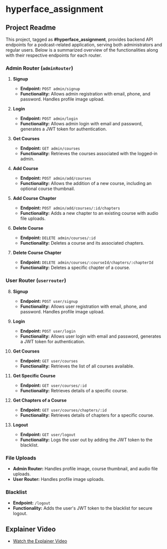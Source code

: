 # hyperface_assignment

## Project Readme

This project, tagged as **#hyperface_assignment**, provides backend API endpoints for a podcast-related application, serving both administrators and regular users. Below is a summarized overview of the functionalities along with their respective endpoints for each router.

### Admin Router (`adminRouter`)

1. **Signup**

   - **Endpoint:** `POST admin/signup`
   - **Functionality:** Allows admin registration with email, phone, and password. Handles profile image upload.

2. **Login**

   - **Endpoint:** `POST admin/login`
   - **Functionality:** Allows admin login with email and password, generates a JWT token for authentication.

3. **Get Courses**

   - **Endpoint:** `GET admin/courses`
   - **Functionality:** Retrieves the courses associated with the logged-in admin.

4. **Add Course**

   - **Endpoint:** `POST admin/add/courses`
   - **Functionality:** Allows the addition of a new course, including an optional course thumbnail.

5. **Add Course Chapter**

   - **Endpoint:** `POST admin/add/courses/:id/chapters`
   - **Functionality:** Adds a new chapter to an existing course with audio file uploads.

6. **Delete Course**

   - **Endpoint:** `DELETE admin/courses/:id`
   - **Functionality:** Deletes a course and its associated chapters.

7. **Delete Course Chapter**
   - **Endpoint:** `DELETE admin/courses/:courseId/chapters/:chapterId`
   - **Functionality:** Deletes a specific chapter of a course.

### User Router (`userrouter`)

8. **Signup**

   - **Endpoint:** `POST user/signup`
   - **Functionality:** Allows user registration with email, phone, and password. Handles profile image upload.

9. **Login**

   - **Endpoint:** `POST user/login`
   - **Functionality:** Allows user login with email and password, generates a JWT token for authentication.

10. **Get Courses**

    - **Endpoint:** `GET user/courses`
    - **Functionality:** Retrieves the list of all courses available.

11. **Get Specific Course**

    - **Endpoint:** `GET user/courses/:id`
    - **Functionality:** Retrieves details of a specific course.

12. **Get Chapters of a Course**

    - **Endpoint:** `GET user/courses/chapters/:id`
    - **Functionality:** Retrieves details of chapters for a specific course.

13. **Logout**
    - **Endpoint:** `GET user/logout`
    - **Functionality:** Logs the user out by adding the JWT token to the blacklist.

### File Uploads

- **Admin Router:** Handles profile image, course thumbnail, and audio file uploads.
- **User Router:** Handles profile image uploads.

### Blacklist

- **Endpoint:** `/logout`
- **Functionality:** Adds the user's JWT token to the blacklist for secure logout.

## Explainer Video

- [Watch the Explainer Video](https://drive.google.com/file/d/17dn1LvSpLLYTT-vMCpLbdKSt6ZX2B28x/view?usp=sharing)
